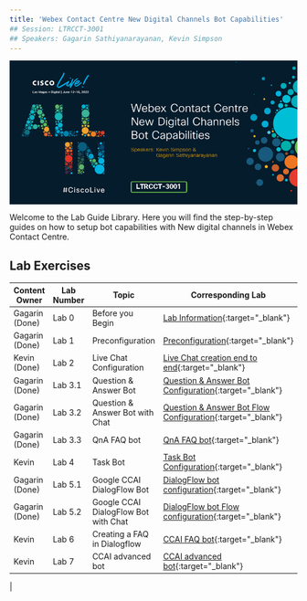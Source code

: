 ```yaml
---
title: 'Webex Contact Centre New Digital Channels Bot Capabilities'
## Session: LTRCCT-3001
## Speakers: Gagarin Sathiyanarayanan, Kevin Simpson
---
```


<img align="middle" src="images/LTRCCT-3001.jpg" width="1000" />

Welcome to the Lab Guide Library. Here you will find the step-by-step guides on how to setup bot capabilities with New digital channels in Webex Contact Centre.



## Lab Exercises

| Content Owner   | Lab Number      | Topic                     | Corresponding Lab                                         |
| --------------- | --------------- | -------------------------- | -------------------------------------------------------------           |
| Gagarin (Done) | Lab 0 | Before you Begin | [Lab Information](0_LabInfo.md){:target="\_blank"}  |
| Gagarin (Done) | Lab 1 | Preconfiguration | [Preconfiguration](1_PreReq.md){:target="\_blank"}  |
| Kevin (Done)   | Lab 2 |Live Chat Configuration | [Live Chat creation end to end](2_BasicChat.md){:target="\_blank"} |
| Gagarin (Done) | Lab 3.1 | Question & Answer Bot | [Question & Answer Bot Configuration](3.1_QnABotConfiguration.md){:target="\_blank"} |
| Gagarin (Done) | Lab 3.2 | Question & Answer Bot with Chat | [Question & Answer Bot Flow Configuration](3.2_QnABotFlowConfig.md){:target="\_blank"} |
| Gagarin (Done)   | Lab 3.3 | QnA FAQ bot  | [QnA FAQ bot](3.3_QnABotAdvanced.md){:target="\_blank"}   |
| Kevin   | Lab 4 | Task Bot  | [Task Bot Configuration](4_TaskBot.md){:target="\_blank"}   |
| Gagarin (Done) | Lab 5.1 | Google CCAI DialogFlow Bot | [DialogFlow bot configuration](5_CCAI.md){:target="\_blank"}    |
| Gagarin (Done) | Lab 5.2 | Google CCAI DialogFlow Bot with Chat | [DialogFlow bot Flow configuration](5.2_CCAIFlowConfig.md){:target="\_blank"}    |
| Kevin   | Lab 6 | Creating a FAQ in Dialogflow  | [CCAI FAQ bot](6_CCAI_FAQ.md){:target="\_blank"}   |
| Kevin   | Lab 7 | CCAI advanced bot  | [CCAI advanced bot](7_CCAI_Advanced.md){:target="\_blank"}   |
|